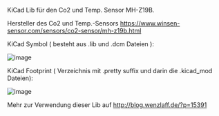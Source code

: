KiCad Lib für den Co2 und Temp. Sensor MH-Z19B.

Hersteller des Co2 und Temp.-Sensors https://www.winsen-sensor.com/sensors/co2-sensor/mh-z19b.html

KiCad Symbol ( besteht aus .lib und .dcm Dateien ):

![image](pic/wenzlaff.de_mh-z19b-symbol.png)

KiCad Footprint ( Verzeichnis mit .pretty suffix und darin die .kicad_mod Dateien):

![image](pic/wenzlaff.de-kicad-footprint-mh-z19b.png)

Mehr zur Verwendung dieser Lib auf http://blog.wenzlaff.de/?p=15391